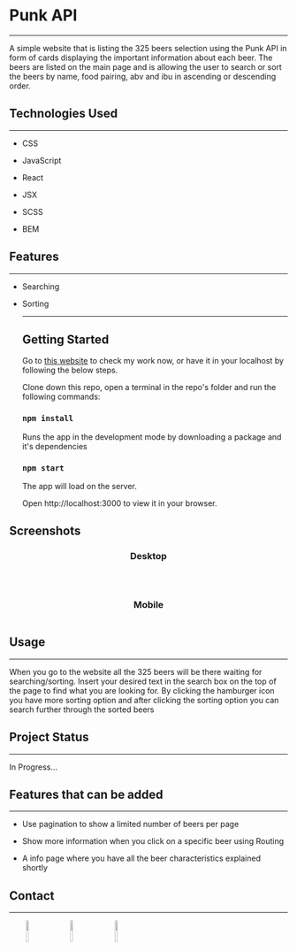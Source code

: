 <h1>Punk API</h1>
<hr><p>A simple website that is listing the 325 beers selection using the Punk API in form of cards displaying the important information about each beer.
The beers are listed on the main page and is allowing the user to search or sort the beers by name, food pairing, abv and ibu in ascending or descending order.</p><h2>Technologies Used</h2>
<hr><ul>
<li>CSS</li>
</ul><ul>
<li>JavaScript</li>
</ul><ul>
<li>React</li>
</ul><ul>
<li>JSX</li>
</ul><ul>
<li>SCSS</li>
</ul><ul>
<li>BEM</li>
</ul><h2>Features</h2>
<hr><ul>
<li>Searching</li>
</ul><ul>
<li>Sorting</li><hr>

<h2>Getting Started</h2>

Go to [this website](https://adrianrotila.github.io/punk-api/) to check my work now, or have it in your localhost by following the below steps.

Clone down this repo, open a terminal in the repo's folder and run the following commands:


### `npm install`

Runs the app in the development mode by downloading a package and it's dependencies

### `npm start`

The app will load on the server.

Open http://localhost:3000 to view it in your browser.
</ul><h2>Screenshots</h2>

<h3 align="center">Desktop</h3>
<p><img src="https://i2.paste.pics/36c7bafea388a56ab55baa241c422cdb.png" alt=""></p><p><img src="https://i2.paste.pics/ce3ac6dd274ea351374b193bf3f479c2.png" alt=""></p><p><img src="https://i2.paste.pics/IN1C3.png" alt=""></p>
<h3 align="center">Mobile</h3>
<p  align="center"><img src="https://i2.paste.pics/f2452a8578a1223eb04c2dd78b46c38b.png" alt=""></p>
<h2>Usage</h2>
<hr><p>When you go to the website all the 325 beers will be there waiting for searching/sorting.
Insert your desired text in the search box on the top of the page to find what you are looking for.
By clicking the hamburger icon you have more sorting option and after clicking the sorting option you can search further through the sorted beers</p><h2>Project Status</h2>
<hr><p>In Progress...</p><h2>Features that can be added</h2>
<hr><ul>
<li>Use pagination to show a limited number of beers per page</li>
</ul><ul>
<li>Show more information when you click on a specific beer using Routing</li>
</ul><ul>
<li>A info page where you have all the beer characteristics explained shortly</li>
</ul><h2>Contact</h2>
<hr><p><span style="margin-right: 30px;"></span><a href="https://www.linkedin.com/in/adrianrotila/"><img target="_blank" src="https://cdn.jsdelivr.net/gh/devicons/devicon/icons/linkedin/linkedin-original.svg" style="width: 10%;"></a><span style="margin-right: 30px;"></span><a href="https://github.com/AdrianRotila"><img target="_blank" src="https://cdn.jsdelivr.net/gh/devicons/devicon/icons/github/github-original.svg" style="width: 10%;"></a><span style="margin-right: 30px;"></span><a href="https://www.facebook.com/rotilaadrian"><img target="_blank" src="https://cdn.jsdelivr.net/gh/devicons/devicon/icons/facebook/facebook-original.svg" style="width: 10%;"></a></p>








